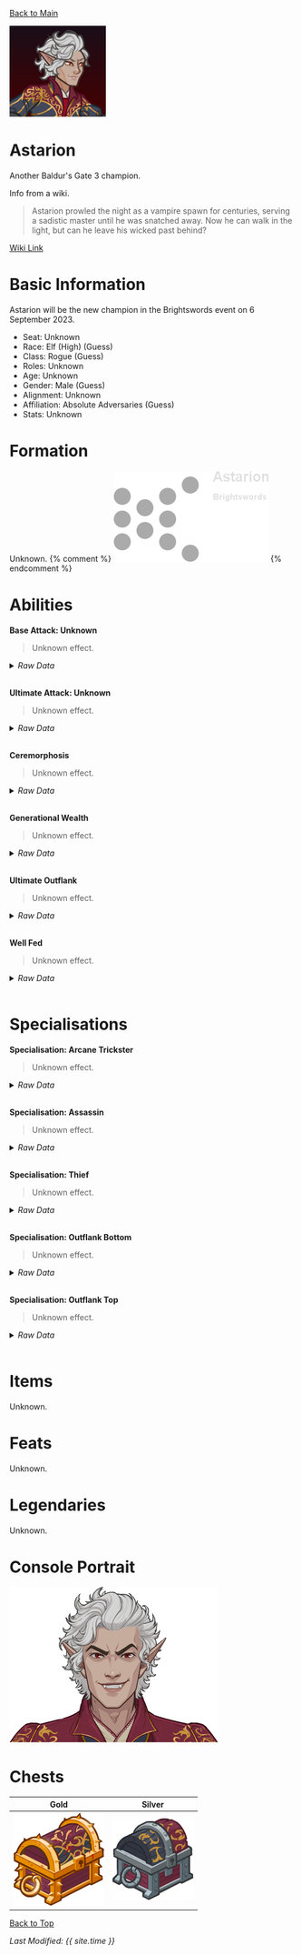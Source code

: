 [Back to Main](index.md)

![PC Portrait](images/astarion/portrait.png)

# Astarion

Another Baldur's Gate 3 champion.

Info from a wiki.
> Astarion prowled the night as a vampire spawn for centuries, serving a sadistic master until he was snatched away. Now he can walk in the light, but can he leave his wicked past behind?

[Wiki Link](https://baldursgate3.wiki.fextralife.com/Astarion)

# Basic Information

Astarion will be the new champion in the Brightswords event on 6 September 2023.

* Seat: Unknown
* Race: Elf (High) (Guess)
* Class: Rogue (Guess)
* Roles: Unknown
* Age: Unknown
* Gender: Male (Guess)
* Alignment: Unknown
* Affiliation: Absolute Adversaries (Guess)
* Stats: Unknown

# Formation

Unknown.
{% comment %}
![Formation Layout](images/astarion/formation.png)
{% endcomment %}

# Abilities

**Base Attack: Unknown**
> Unknown effect.
<details><summary><em>Raw Data</em></summary>
<p>
<pre>
</pre>
</p>
</details>
<br />

**Ultimate Attack: Unknown**
> Unknown effect.
<details><summary><em>Raw Data</em></summary>
<p>
<pre>
</pre>
</p>
</details>
<br />

**Ceremorphosis**
> Unknown effect.
<details><summary><em>Raw Data</em></summary>
<p>
<pre>
{
    "p": 0,
    "v": 2,
    "id": 20421,
    "export_params": {"uses": ["icon"]},
    "type": 1,
    "graphic": "Icons/Events/2018Brightswords/Icon_Formation_AstarionCeremorphosis",
    "fs": 0
}
</pre>
</p>
</details>
<br />

**Generational Wealth**
> Unknown effect.
<details><summary><em>Raw Data</em></summary>
<p>
<pre>
{
    "p": 0,
    "v": 2,
    "id": 20422,
    "export_params": {"uses": ["icon"]},
    "type": 1,
    "graphic": "Icons/Events/2018Brightswords/Icon_Formation_AstarionGenerationalWealth",
    "fs": 0
}
</pre>
</p>
</details>
<br />

**Ultimate Outflank**
> Unknown effect.
<details><summary><em>Raw Data</em></summary>
<p>
<pre>
{
    "p": 0,
    "v": 2,
    "id": 20423,
    "export_params": {"uses": ["icon"]},
    "type": 1,
    "graphic": "Icons/Events/2018Brightswords/Icon_Formation_AstarionUltimateOutflank",
    "fs": 0
}
</pre>
</p>
</details>
<br />

**Well Fed**
> Unknown effect.
<details><summary><em>Raw Data</em></summary>
<p>
<pre>
{
    "p": 0,
    "v": 2,
    "id": 20424,
    "export_params": {"uses": ["icon"]},
    "type": 1,
    "graphic": "Icons/Events/2018Brightswords/Icon_Formation_AstarionWellFed",
    "fs": 0
}
</pre>
</p>
</details>
<br />

# Specialisations

**Specialisation: Arcane Trickster**
> Unknown effect.
<details><summary><em>Raw Data</em></summary>
<p>
<pre>
{
    "p": 0,
    "v": 2,
    "id": 20425,
    "export_params": {"uses": ["icon"]},
    "type": 1,
    "graphic": "Icons/Events/2018Brightswords/Icon_Specialization_AstarionArcaneTrickster",
    "fs": 0
}
</pre>
</p>
</details>
<br />

**Specialisation: Assassin**
> Unknown effect.
<details><summary><em>Raw Data</em></summary>
<p>
<pre>
{
    "p": 0,
    "v": 2,
    "id": 20426,
    "export_params": {"uses": ["icon"]},
    "type": 1,
    "graphic": "Icons/Events/2018Brightswords/Icon_Specialization_AstarionAssassin",
    "fs": 0
}
</pre>
</p>
</details>
<br />

**Specialisation: Thief**
> Unknown effect.
<details><summary><em>Raw Data</em></summary>
<p>
<pre>
{
    "p": 0,
    "v": 2,
    "id": 20429,
    "export_params": {"uses": ["icon"]},
    "type": 1,
    "graphic": "Icons/Events/2018Brightswords/Icon_Specialization_AstarionThief",
    "fs": 0
}
</pre>
</p>
</details>
<br />

**Specialisation: Outflank Bottom**
> Unknown effect.
<details><summary><em>Raw Data</em></summary>
<p>
<pre>
{
    "p": 0,
    "v": 2,
    "id": 20427,
    "export_params": {"uses": ["icon"]},
    "type": 1,
    "graphic": "Icons/Events/2018Brightswords/Icon_Specialization_AstarionOutflankBottom",
    "fs": 0
}
</pre>
</p>
</details>
<br />

**Specialisation: Outflank Top**
> Unknown effect.
<details><summary><em>Raw Data</em></summary>
<p>
<pre>
{
    "p": 0,
    "v": 2,
    "id": 20428,
    "export_params": {"uses": ["icon"]},
    "type": 1,
    "graphic": "Icons/Events/2018Brightswords/Icon_Specialization_AstarionOutflankTop",
    "fs": 0
}
</pre>
</p>
</details>
<br />

# Items

Unknown.

# Feats

Unknown.

# Legendaries

Unknown.

# Console Portrait

![Console Portrait](images/astarion/console.png)

# Chests

| Gold | Silver |
|---|---|
| ![Gold Chest](images/astarion/chest_gold.png) | ![Silver Chest](images/astarion/chest_silver.png) |

[Back to Top](#top)

*Last Modified: {{ site.time }}*